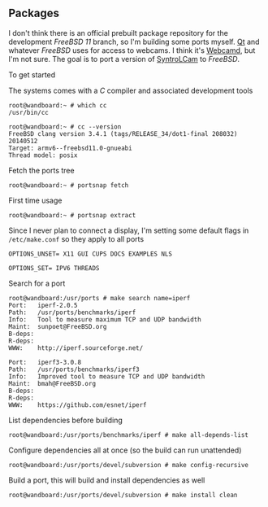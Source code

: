 
## Packages

I don't think there is an official prebuilt package repository for the development *FreeBSD 11* branch, so I'm building some ports myself. [Qt][qt-site] and whatever *FreeBSD* uses for access to webcams. I think it's [Webcamd][webcamd], but I'm not sure. The goal is to port a version of [SyntroLCam][syntrolcam] to *FreeBSD*. 


To get started

The systems comes with a *C* compiler and associated development tools

    root@wandboard:~ # which cc
    /usr/bin/cc
    
    root@wandboard:~ # cc --version
    FreeBSD clang version 3.4.1 (tags/RELEASE_34/dot1-final 208032) 20140512
    Target: armv6--freebsd11.0-gnueabi
    Thread model: posix
 
Fetch the ports tree

    root@wandboard:~ # portsnap fetch

First time usage

	root@wandboard:~ # portsnap extract


Since I never plan to connect a display, I'm setting some default flags in `/etc/make.conf` so they apply to all ports

	OPTIONS_UNSET= X11 GUI CUPS DOCS EXAMPLES NLS

    OPTIONS_SET= IPV6 THREADS


Search for a port

    root@wandboard:/usr/ports # make search name=iperf
    Port:   iperf-2.0.5
    Path:   /usr/ports/benchmarks/iperf
    Info:   Tool to measure maximum TCP and UDP bandwidth
    Maint:  sunpoet@FreeBSD.org
    B-deps:
    R-deps:
    WWW:    http://iperf.sourceforge.net/
    
    Port:   iperf3-3.0.8
    Path:   /usr/ports/benchmarks/iperf3
    Info:   Improved tool to measure TCP and UDP bandwidth
    Maint:  bmah@FreeBSD.org
    B-deps:
    R-deps:
    WWW:    https://github.com/esnet/iperf

List dependencies before building

    root@wandboard:/usr/ports/benchmarks/iperf # make all-depends-list

Configure dependencies all at once (so the build can run unattended)

    root@wandboard:/usr/ports/devel/subversion # make config-recursive

Build a port, this will build and install dependencies as well

    root@wandboard:/usr/ports/devel/subversion # make install clean



[freebsd]: http://www.freebsd.org
[freebsd-download]: ftp://ftp.freebsd.org/pub/FreeBSD/snapshots/arm/armv6/ISO-IMAGES/11.0/
[freebsd-arm]: https://wiki.freebsd.org/FreeBSD/arm
[wandboard]: http://www.wandboard.org/
[beagleboard]: http://www.beagleboard.org/
[rpi]: http://www.raspberrypi.org/
[pandaboard]: http://www.pandaboard.org/
[overo]: https://store.gumstix.com/index.php/category/33/
[duovero]: https://store.gumstix.com/index.php/category/43/
[openbsd]: http://www.openbsd.org
[freebsd-boot-log]: https://gist.github.com/scottellis/1f9439f8ddd4fb87718e
[qt-site]: http://qt-project.org/
[webcamd]: http://www.selasky.org/hans_petter/video4bsd/
[syntrolcam]: https://github.com/Syntro/SyntroLCam
